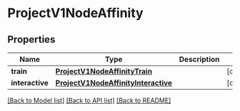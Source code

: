 # ProjectV1NodeAffinity

## Properties
Name | Type | Description | Notes
------------ | ------------- | ------------- | -------------
**train** | [**ProjectV1NodeAffinityTrain**](ProjectV1NodeAffinityTrain.md) |  | [optional] 
**interactive** | [**ProjectV1NodeAffinityInteractive**](ProjectV1NodeAffinityInteractive.md) |  | [optional] 

[[Back to Model list]](../README.md#documentation-for-models) [[Back to API list]](../README.md#documentation-for-api-endpoints) [[Back to README]](../README.md)

